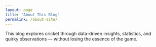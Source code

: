 ```yaml
---
layout: page
title: "About This Blog"
permalink: /about-site/
---
```

This blog explores cricket through data-driven insights, statistics, and quirky observations — without losing the essence of the game.
